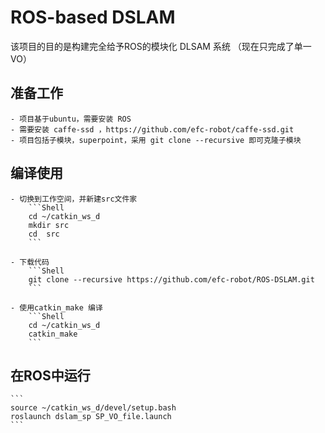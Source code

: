 # ROS-based DSLAM

该项目的目的是构建完全给予ROS的模块化 DLSAM 系统 （现在只完成了单一VO）

## 准备工作

    - 项目基于ubuntu，需要安装 ROS
    - 需要安装 caffe-ssd ，https://github.com/efc-robot/caffe-ssd.git
    - 项目包括子模块，superpoint，采用 git clone --recursive 即可克隆子模块

## 编译使用

    - 切换到工作空间，并新建src文件家
        ```Shell
        cd ~/catkin_ws_d
        mkdir src
        cd  src
        ```
    
    - 下载代码
        ```Shell
        git clone --recursive https://github.com/efc-robot/ROS-DSLAM.git
        ```

    - 使用catkin_make 编译
        ```Shell
        cd ~/catkin_ws_d
        catkin_make
        ```

## 在ROS中运行
    
    ```
    source ~/catkin_ws_d/devel/setup.bash
    roslaunch dslam_sp SP_VO_file.launch
    ```
